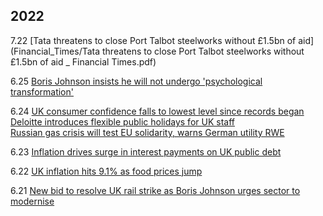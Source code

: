 ## 2022
7.22 [Tata threatens to close Port Talbot steelworks without £1.5bn of aid](Financial_Times/Tata threatens to close Port Talbot steelworks without £1.5bn of aid _ Financial Times.pdf)

6.25 [Boris Johnson insists he will not undergo 'psychological transformation'](https://github.com/YHJYH/Interests_in_the_rest_of_the_world/blob/main/Financial_Times/Boris%20Johnson%20insists%20he%20will%20not%20undergo%20%E2%80%98psychological%20transformation%E2%80%99%20_%20Financial%20Times.pdf)<br>

6.24 [UK consumer confidence falls to lowest level since records began](https://github.com/YHJYH/Interests_in_the_rest_of_the_world/blob/main/Financial_Times/UK%20consumer%20confidence%20falls%20to%20lowest%20level%20since%20records%20began%20_%20Financial%20Times.pdf)<br>
[Deloitte introduces flexible public holidays for UK staff](https://github.com/YHJYH/Interests_in_the_rest_of_the_world/blob/main/Financial_Times/Deloitte%20introduces%20flexible%20public%20holidays%20for%20UK%20staff%20_%20Financial%20Times.pdf)<br>
[Russian gas crisis will test EU solidarity, warns German utility RWE](https://github.com/YHJYH/Interests_in_the_rest_of_the_world/blob/main/Financial_Times/Russian%20gas%20crisis%20will%20test%20EU%20solidarity%2C%20warns%20German%20utility%20RWE%20_%20Financial%20Times.pdf)<br>

6.23 [Inflation drives surge in interest payments on UK public debt](https://github.com/YHJYH/Interests_in_the_rest_of_the_world/blob/main/Financial_Times/Inflation%20drives%20surge%20in%20interest%20payments%20on%20UK%20public%20debt%20_%20Financial%20Times.pdf)<br>

6.22 [UK inflation hits 9.1% as food prices jump](https://github.com/YHJYH/Interests_in_the_rest_of_the_world/blob/main/Financial_Times/UK%20inflation%20hits%209.1%25%20as%20food%20prices%20jump%20_%20Financial%20Times.pdf)<br>

6.21 [New bid to resolve UK rail strike as Boris Johnson urges sector to modernise](https://github.com/YHJYH/Interests_in_the_rest_of_the_world/blob/main/Financial_Times/New%20bid%20to%20resolve%20UK%20rail%20strike%20as%20Boris%20Johnson%20urges%20sector%20to%20modernise%20_%20Financial%20Times.pdf)<br>

